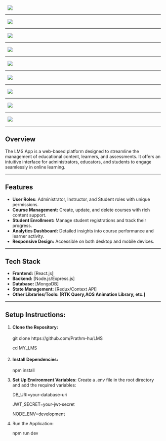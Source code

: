 <div style="margin:10px 8px;">
    <img src="https://res.cloudinary.com/dml8barkp/image/upload/v1733675437/home_landing_csjwco.png"/>
</div>
<hr/>
<div style="margin:10px 8px;">
    <img src="https://res.cloudinary.com/dml8barkp/image/upload/v1733675436/course_landing_c1zyms.png"/>
</div>
<hr/>
<div style="margin:10px 8px;">
    <img src="https://res.cloudinary.com/dml8barkp/image/upload/v1733675435/profile_landing_ws53sa.png"/>
</div>
<hr/>
<div style="margin:10px 8px;">
    <img src="https://res.cloudinary.com/dml8barkp/image/upload/v1733675431/purchase_landing_vxefvi.png"/>
</div>
<hr/>
<div style="margin:10px 8px;">
    <img src="https://res.cloudinary.com/dml8barkp/image/upload/v1733675431/couresLecture_landing_dixswr.png"/>
</div>
<hr/>
<div style="margin:10px 8px;">
    <img src="https://res.cloudinary.com/dml8barkp/image/upload/v1733675430/courses_landing_tdi4zt.png"/>
</div>
<hr/>
<div style="margin:10px 8px;">
    <img src="https://res.cloudinary.com/dml8barkp/image/upload/v1733675432/edit_landing_yhpkz9.png"/>
</div>
<hr/>
<div style="margin:10px 8px;">
    <img src="https://res.cloudinary.com/dml8barkp/image/upload/v1733675431/create_landing_gq3yvm.png"/>
</div>
<hr/>
<div style="margin:10px 8px;">
    <img src="https://res.cloudinary.com/dml8barkp/image/upload/v1733675433/payment_landing_iquhk6.png"/>
</div>

<hr/>

<div style="margin:12px 0px">
    <h2>Overview</h2>
    <p>The LMS App is a web-based platform designed to streamline the management of educational content, learners, and assessments. It offers an intuitive interface for administrators, educators, and students to engage seamlessly in online learning.</p>
</div>
<hr/>
<div>
    <h2>Features</h2>
    <ul>
        <li><strong>User Roles:</strong>  Administrator, Instructor, and Student roles with unique permissions.</li>
        <li><strong>Course Management:</strong> Create, update, and delete courses with rich content support.</li>
        <li><strong>Student Enrollment:</strong> Manage student registrations and track their progress.</li>
        <li><strong>Analytics Dashboard:</strong>  Detailed insights into course performance and learner activity.</li>
        <li><strong>Responsive Design:</strong> Accessible on both desktop and mobile devices.</li>
    </ul>
</div>
<hr/>
<div>
    <h2>Tech Stack</h2>
    <ul>
        <li><strong>Frontend:</strong> [React.js]</li>
        <li><strong>Backend:</strong> [Node.js/Express.js]</li>
        <li><strong>Database:</strong> [MongoDB]</li>
        <li><strong>State Management:</strong> [Redux/Context API]</li>
        <li><strong>Other Libraries/Tools: [RTK Query,AOS Animation Library, etc.]</strong></li>
    </ul>
</div>
<hr/>
<div>
    <h2>Setup Instructions:</h2>
    <ol>
        <li><h4>Clone the Repository:</h4></li>
        <p>git clone https://github.com/Prathm-hu/LMS</p>
        <p>cd MY_LMS</p>
        <li><h4>Install Dependencies:</h4></li>
        <p>npm install</p>
        <li><strong>Set Up Environment Variables:</strong> Create a .env file in the root directory and add the required variables:</li>
        <p>DB_URI=your-database-uri</p>
        <p>JWT_SECRET=your-jwt-secret</p>
        <p>NODE_ENV=development</p>
        <li>Run the Application:</li>
        <p>npm run dev</p>
    </ol>
</div>
